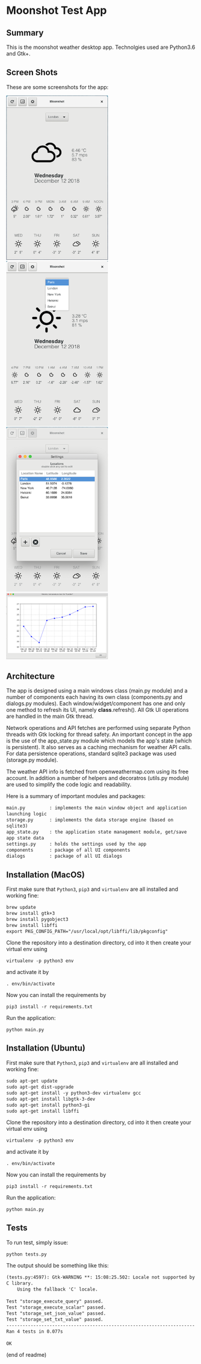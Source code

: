 # Moonshot Test App

## Summary
This is the moonshot weather desktop app. Technolgies used are Python3.6 and Gtk+.


## Screen Shots
These are some screenshots for the app:

<span>
<img src="https://github.com/rabihkodeih/moonshot/blob/master/assets/screenshot_1.png" alt="alt text" width="270" >
&nbsp&nbsp&nbsp&nbsp
<img src="https://github.com/rabihkodeih/moonshot/blob/master/assets/screenshot_2.png" alt="alt text" width="270" >
&nbsp&nbsp&nbsp&nbsp
<img src="https://github.com/rabihkodeih/moonshot/blob/master/assets/screenshot_3.png" alt="alt text" width="270" >
</span>

<span>
<img src="https://github.com/rabihkodeih/moonshot/blob/master/assets/screenshot_4.png" alt="alt text" width="270" >
</span>


## Architecture
The app is designed using a main windows class (main.py module) and a number of components each having its own class
(components.py and dialogs.py modules). Each window/widget/component has one and only one method to refresh its UI, 
namely __class__.refresh(). All Gtk UI operations are handled in the main Gtk thread. 

Network operations and API fetches are performed using separate Python threads with Gtk locking for thread safety. 
An important concept in the app is the use of the app_state.py module which models the app's state (which is persistent). 
It also serves as a caching mechanism for weather API calls. For data persistence operations, standard sqlite3 package was used 
(storage.py module). 

The weather API info is fetched from openweathermap.com using its free  account. In addition a number of helpers and 
decoratros (utils.py module) are used to simplify the code logic and readability.

Here is a summary of important modules and packages:

    main.py         : implements the main window object and application launching logic
    storage.py      : implements the data storage engine (based on sqlite3)
    app_state.py    : the application state management module, get/save app state data
    settings.py     : holds the settings used by the app
    components      : package of all UI components
    dialogs         : package of all UI dialogs


## Installation (MacOS)

First make sure that `Python3`, `pip3` and `virtualenv` are all installed and working fine:

    brew update
    brew install gtk+3
    brew install pygobject3
    brew install libffi
    export PKG_CONFIG_PATH="/usr/local/opt/libffi/lib/pkgconfig"
    
Clone the repository into a destination directory, cd into it then create your virtual env using

    virtualenv -p python3 env
    
and activate it by

    . env/bin/activate
    
Now you can install the requirements by

    pip3 install -r requirements.txt

Run the application:

    python main.py


## Installation (Ubuntu)

First make sure that `Python3`, `pip3` and `virtualenv` are all installed and working fine:

    sudo apt-get update
    sudo apt-get dist-upgrade
    sudo apt-get install -y python3-dev virtualenv gcc 
    sudo apt-get install libgtk-3-dev
    sudo apt-get install python3-gi
    sudo apt-get install libffi

Clone the repository into a destination directory, cd into it then create your virtual env using

    virtualenv -p python3 env
    
and activate it by

    . env/bin/activate
    
Now you can install the requirements by

    pip3 install -r requirements.txt

Run the application:

    python main.py
        


## Tests

To run test, simply issue:

    python tests.py
    
The output should be something like this:

    (tests.py:4597): Gtk-WARNING **: 15:08:25.502: Locale not supported by C library.
        Using the fallback 'C' locale.
    
    Test "storage_execute_query" passed.
    Test "storage_execute_scalar" passed.
    Test "storage_set_json_value" passed.
    Test "storage_set_txt_value" passed.
    ----------------------------------------------------------------------
    Ran 4 tests in 0.077s
    
    OK

(end of readme)




